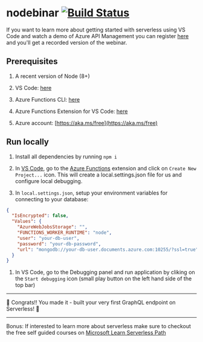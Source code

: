 # nodebinar  [![Build Status](https://dev.azure.com/sicotin/sicotin/_apis/build/status/simonaco.nodebinar)](https://dev.azure.com/sicotin/sicotin/_build/latest?definitionId=10)

If you want to learn more about getting started with serverless using VS Code and watch a demo of Azure API Management you can register [here](https://info.microsoft.com/ww-ondemand-build-serverless-api-with-nodejs.html) and you'll get a recorded version of the webinar.  

## Prerequisites

1. A recent version of Node (8+)

1. VS Code: [here](https://code.visualstudio.com/download/?WT.mc_id=github-readme-sicotin)  

1. Azure Functions CLI: [here](https://docs.microsoft.com/en-us/azure/azure-functions/functions-run-local?WT.mc_id=github-readme-sicotin)  

1. Azure Functions Extension for VS Code: [here](https://marketplace.visualstudio.com/items/?WT.mc_id=github-readme-sicotin&itemName=ms-azuretools.vscode-azurefunctions)  

1. Azure account: [https://aka.ms/free](https://aka.ms/free)

## Run locally

1. Install all dependencies by running `npm i`

1. In [VS Code](https://code.visualstudio.com/download/?WT.mc_id=github-readme-sicotin), go to the [Azure Functions](https://marketplace.visualstudio.com/items/?WT.mc_id=github-readme-sicotin&itemName=ms-azuretools.vscode-azurefunctions) extension and click on `Create New Project...` icon. This will create a local.settings.json file for us and configure local debugging.  

1. In `local.settings.json`, setup your environment variables for connecting to your database: 

```json
{
  "IsEncrypted": false,
  "Values": {
    "AzureWebJobsStorage": "",
    "FUNCTIONS_WORKER_RUNTIME": "node",
    "user": "your-db-user",
    "password": "your-db-password",
    "url": "mongodb://your-db-user.documents.azure.com:10255/?ssl=true"
  }
}
```

1. In VS Code, go to the Debugging panel and run application by cliking on the `Start debugging` icon (small play button on the left hand side of the top bar)

---

🎉 Congrats!! You made it - built your very first GraphQL endpoint on Serverless! 🎉

---
Bonus: If interested to learn more about serverless make sure to checkout the free self guided courses on [Microsoft Learn Serverless Path](https://aka.ms/learn-serverless)
